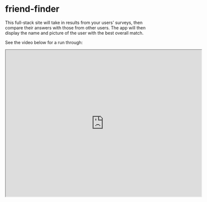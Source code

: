 # friend-finder

This full-stack site will take in results from your users' surveys, then compare their answers with those from other users. The app will then display the name and picture of the user with the best overall match.

See the video below for a run through:

<iframe src="https://drive.google.com/file/d/1QH_WHPjWi5mf9j-KDxjmrrzEEvvpbike/preview" width="640" height="480"></iframe>